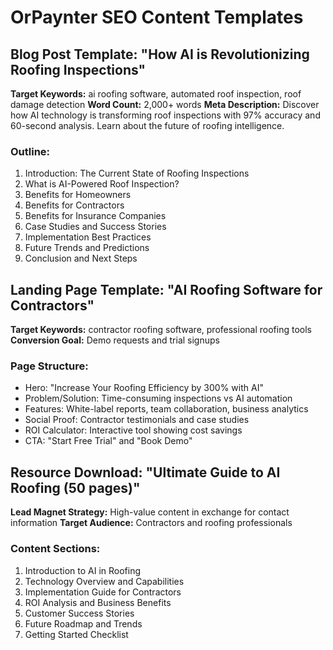 
# OrPaynter SEO Content Templates

## Blog Post Template: "How AI is Revolutionizing Roofing Inspections"

**Target Keywords:** ai roofing software, automated roof inspection, roof damage detection
**Word Count:** 2,000+ words
**Meta Description:** Discover how AI technology is transforming roof inspections with 97% accuracy and 60-second analysis. Learn about the future of roofing intelligence.

### Outline:
1. Introduction: The Current State of Roofing Inspections
2. What is AI-Powered Roof Inspection?
3. Benefits for Homeowners
4. Benefits for Contractors
5. Benefits for Insurance Companies
6. Case Studies and Success Stories
7. Implementation Best Practices
8. Future Trends and Predictions
9. Conclusion and Next Steps

## Landing Page Template: "AI Roofing Software for Contractors"

**Target Keywords:** contractor roofing software, professional roofing tools
**Conversion Goal:** Demo requests and trial signups

### Page Structure:
- Hero: "Increase Your Roofing Efficiency by 300% with AI"
- Problem/Solution: Time-consuming inspections vs AI automation
- Features: White-label reports, team collaboration, business analytics
- Social Proof: Contractor testimonials and case studies
- ROI Calculator: Interactive tool showing cost savings
- CTA: "Start Free Trial" and "Book Demo"

## Resource Download: "Ultimate Guide to AI Roofing (50 pages)"

**Lead Magnet Strategy:** High-value content in exchange for contact information
**Target Audience:** Contractors and roofing professionals

### Content Sections:
1. Introduction to AI in Roofing
2. Technology Overview and Capabilities
3. Implementation Guide for Contractors
4. ROI Analysis and Business Benefits
5. Customer Success Stories
6. Future Roadmap and Trends
7. Getting Started Checklist
